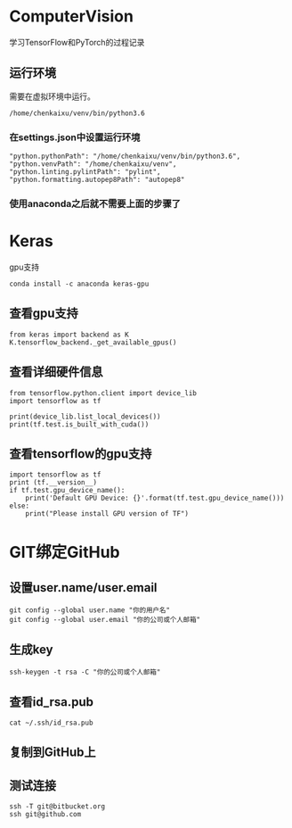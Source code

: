 # ComputerVision
学习TensorFlow和PyTorch的过程记录

## 运行环境
需要在虚拟环境中运行。
```
/home/chenkaixu/venv/bin/python3.6
```

### 在settings.json中设置运行环境
```
"python.pythonPath": "/home/chenkaixu/venv/bin/python3.6",
"python.venvPath": "/home/chenkaixu/venv",
"python.linting.pylintPath": "pylint",
"python.formatting.autopep8Path": "autopep8"
```

### 使用anaconda之后就不需要上面的步骤了

# Keras
gpu支持
```
conda install -c anaconda keras-gpu
```

## 查看gpu支持
```
from keras import backend as K
K.tensorflow_backend._get_available_gpus()
```


## 查看详细硬件信息
```
from tensorflow.python.client import device_lib
import tensorflow as tf

print(device_lib.list_local_devices())
print(tf.test.is_built_with_cuda())
```

## 查看tensorflow的gpu支持
```
import tensorflow as tf
print (tf.__version__)
if tf.test.gpu_device_name():
    print('Default GPU Device: {}'.format(tf.test.gpu_device_name()))
else:
    print("Please install GPU version of TF")
```

# GIT绑定GitHub
## 设置user.name/user.email
```
git config --global user.name "你的用户名"
git config --global user.email "你的公司或个人邮箱"
```

## 生成key
```
ssh-keygen -t rsa -C "你的公司或个人邮箱"
```

## 查看id_rsa.pub
```
cat ~/.ssh/id_rsa.pub 
```

## 复制到GitHub上

## 测试连接
```
ssh -T git@bitbucket.org
ssh git@github.com
``` 
